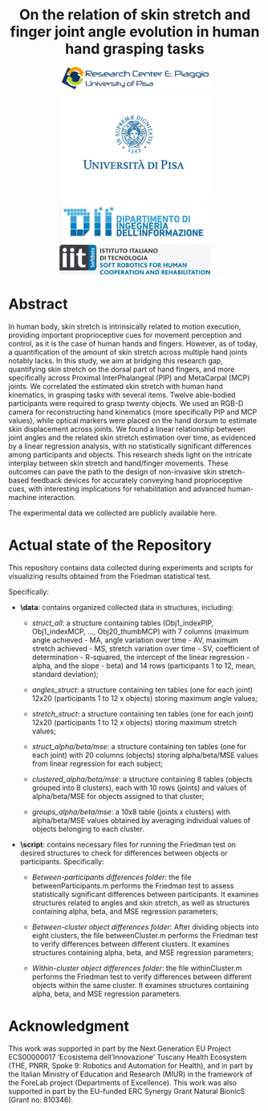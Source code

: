 
<h1 align="center"> On the relation of skin stretch and finger joint angle evolution in human hand grasping tasks</h1>

 <p align="center">

  <img width="300" src="https://github.com/EleFontana/SkinStretchEval/blob/main/media/cp_logo.png" alt="cp_logo">
  <img width="300" src="https://github.com/EleFontana/SkinStretchEval/blob/main/media/logo_unipi.png" alt="unipi_logo">
  <img width="300" src="https://github.com/EleFontana/SkinStretchEval/blob/main/media/Logo_DII.jpg" alt="dii_logo"> 
  <img width="300" src="https://github.com/EleFontana/SkinStretchEval/blob/main/media/iit_logo.jpg" alt="iit_logo"> 
</p>

# Abstract
In human body, skin stretch is intrinsically related to motion execution, providing important proprioceptive cues for movement perception and control, as it is the case of human hands and fingers. However, as of today, a quantification of the amount of skin stretch across multiple hand joints notably lacks. In this study, we aim at bridging this research gap, quantifying skin stretch on the dorsal part of hand fingers, and more specifically across Proximal InterPhalangeal (PIP) and MetaCarpal (MCP) joints. We correlated the estimated skin stretch with human hand kinematics, in grasping tasks with several items. Twelve able-bodied participants were required to grasp twenty objects. We used an RGB-D camera for reconstructing hand kinematics (more specifically PIP and MCP values), while optical markers were placed on the hand dorsum to estimate skin displacement across joints.
We found a linear relationship between joint angles and the related skin stretch estimation over time, as evidenced by a linear regression analysis, with no statistically significant differences among participants and objects. This research sheds light on the intricate interplay between skin stretch and hand/finger movements. These outcomes can pave the path to the design of non-invasive skin stretch-based feedback devices for accurately conveying hand proprioceptive cues, with interesting implications for rehabilitation and advanced human-machine interaction.

The experimental data we collected are publicly available here.


# Actual state of the Repository
This repository contains data collected during experiments and scripts for visualizing results obtained from the Friedman statistical test.

Specifically:

* **\data**: contains organized collected data in structures, including:

    * *struct_all*: a structure containing tables (Obj1_indexPIP, Obj1_indexMCP, ..., Obj20_thumbMCP) with 7 columns (maximum angle achieved - MA, angle variation over time - AV, maximum stretch achieved - MS, stretch variation over time - SV, coefficient of determination - R-squared, the intercept of the linear regression - alpha, and the slope - beta) and 14 rows (participants 1 to 12, mean, standard deviation);

    * *angles_struct*: a structure containing ten tables (one for each joint) 12x20 (participants 1 to 12 x objects) storing maximum angle values;

    * *stretch_struct*: a structure containing ten tables (one for each joint) 12x20 (participants 1 to 12 x objects) storing maximum stretch values;

    * *struct_alpha/beta/mse*: a structure containing ten tables (one for each joint) with 20 columns (objects) storing alpha/beta/MSE values from linear regression for each subject;

    * *clustered_alpha/beta/mse*: a structure containing 8 tables (objects grouped into 8 clusters), each with 10 rows (joints) and values of alpha/beta/MSE for objects assigned to that cluster;

    * *groups_alpha/beta/mse*: a 10x8 table (joints x clusters) with alpha/beta/MSE values obtained by averaging individual values of objects belonging to each cluster.

* **\script**: contains necessary files for running the Friedman test on desired structures to check for differences between objects or participants. Specifically:

    * *Between-participants differences folder*: the file betweenParticipants.m performs the Friedman test to assess statistically significant differences between participants. It examines structures related to angles and skin stretch, as well as structures containing alpha, beta, and MSE regression parameters;

    * *Between-cluster object differences folder*: After dividing objects into eight clusters, the file betweenCluster.m performs the Friedman test to verify differences between different clusters. It examines structures containing alpha, beta, and MSE regression parameters;

    * *Within-cluster object differences folder*: the file withinCluster.m performs the Friedman test to verify differences between different objects within the same cluster. It examines structures containing alpha, beta, and MSE regression parameters.



<!-- # Publication -->
<!-- To know more about the method, you can refer to:
G. Amprimo, C. Ferraris, G. Masi, G. Pettiti and L. Priano, "GMH-D: Combining Google MediaPipe and RGB-Depth Cameras for Hand Motor Skills Remote Assessment," 2022 IEEE International Conference on Digital Health (ICDH), Barcelona, Spain, 2022, pp. 132-141, doi: 10.1109/ICDH55609.2022.00029. -->


# Acknowledgment
This work was supported in part by the Next Generation EU Project ECS00000017 ‘Ecosistema dell’Innovazione’ Tuscany Health Ecosystem (THE, PNRR, Spoke 9: Robotics and Automation for Health), and in part by the Italian Ministry of Education and Research (MIUR) in the framework of the ForeLab project (Departments of Excellence). This work was also supported in part by the EU-funded ERC Synergy Grant Natural BionicS (Grant no: 810346).



